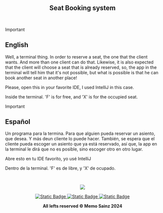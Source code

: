 <div align="center">

## Seat Booking system  </div>
<br>

> [!IMPORTANT]
>
> <h2>English</h2>
> 
> Well, a terminal thing. In order to reserve a seat, the one that the client wants. And more than one client can do that.
> Likewise, it is also expected that the client will choose a seat that is already reserved, so, the app in the terminal will tell him that it's not possible, but what is possible is that he can book another seat in another place!
>
> Please, open this in your favorite IDE, I used IntelliJ in this case.
>
> Inside the terminal. 'F' is for free, and 'X' is for the occupied seat.

> [!IMPORTANT]
>
> <h2>Español</h2>
> 
> Un programa para la termina. Para que alguien pueda reservar un asiento, que desea. Y más deun cliente lo puede hacer.
> También, se espera que el cliente pueda escoger un asiento que ya está reservado, así que, la app en la terminal le dirá que no es posible, sino escoger otro en otro lugar.
>
> Abre esto en tu IDE favorito, yo usé IntelliJ
>
> Dentro de la terminal. 'F' es de libre, y 'X' de ocupado.

<br>

<div align="center">

<img src="https://i.imgur.com/uXre3TU.png">  </div>

<div align="center"> 
<a target="_blank" href="https://github.com/MemoSainz/Portfolio">
<img alt="Static Badge" src="https://img.shields.io/badge/Portfolio-blue?style=for-the-badge&logo=googlechrome&logoColor=%23f8f8ff&logoSize=auto&label=Memo%27s&labelColor=%23304674&color=%2382C2FF">
</a>
<a target="_blank" href="https://www.youtube.com/@tioalex-px">
<img alt="Static Badge" src="https://img.shields.io/badge/Tech%20Cult-blue?style=for-the-badge&logo=youtube&logoColor=%23f8f8ff&logoSize=30&label=Memo's&labelColor=%23ec8f16&color=%2300a86b">
</a>
<a target="_blank" href="https://github.com/MemoSainz/">
<img alt="Static Badge" src="https://img.shields.io/badge/GitHub-blue?style=for-the-badge&logo=github&logoColor=%23f8f8ff&logoSize=30&label=Memo's&labelColor=slateblue&color=gray">
</a>

<br>


<b> All lefts reserved 	&#169; Memo Sainz 2024 </b>
</div>
